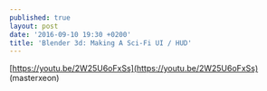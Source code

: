 ```yaml
---
published: true
layout: post
date: '2016-09-10 19:30 +0200'
title: 'Blender 3d: Making A Sci-Fi UI / HUD'
---
```

[https://youtu.be/2W25U6oFxSs](https://youtu.be/2W25U6oFxSs) 
(masterxeon)